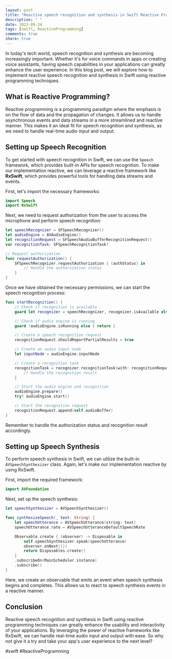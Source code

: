 ```yaml
---
layout: post
title: "Reactive speech recognition and synthesis in Swift Reactive Programming"
description: " "
date: 2023-09-24
tags: [swift, ReactiveProgramming]
comments: true
share: true
---
```


In today's tech world, speech recognition and synthesis are becoming increasingly important. Whether it's for voice commands in apps or creating voice assistants, having speech capabilities in your applications can greatly enhance the user experience. In this blog post, we will explore how to implement reactive speech recognition and synthesis in Swift using reactive programming techniques.

## What is Reactive Programming?

Reactive programming is a programming paradigm where the emphasis is on the flow of data and the propagation of changes. It allows us to handle asynchronous events and data streams in a more streamlined and reactive manner. This makes it an ideal fit for speech recognition and synthesis, as we need to handle real-time audio input and output.

## Setting up Speech Recognition

To get started with speech recognition in Swift, we can use the `Speech` framework, which provides built-in APIs for speech recognition. To make our implementation reactive, we can leverage a reactive framework like **RxSwift**, which provides powerful tools for handling data streams and events.

First, let's import the necessary frameworks:

```swift
import Speech
import RxSwift
```

Next, we need to request authorization from the user to access the microphone and perform speech recognition:

```swift
let speechRecognizer = SFSpeechRecognizer()
let audioEngine = AVAudioEngine()
let recognitionRequest = SFSpeechAudioBufferRecognitionRequest()
var recognitionTask: SFSpeechRecognitionTask?

// Request authorization
func requestAuthorization() {
    SFSpeechRecognizer.requestAuthorization { (authStatus) in
        // Handle the authorization status
    }
}
```

Once we have obtained the necessary permissions, we can start the speech recognition process:

```swift
func startRecognition() {
    // Check if recognition is available
    guard let recognizer = speechRecognizer, recognizer.isAvailable else { return }

    // Check if audio engine is running
    guard !audioEngine.isRunning else { return }

    // Create a speech recognition request
    recognitionRequest.shouldReportPartialResults = true

    // Create an audio input node
    let inputNode = audioEngine.inputNode

    // Create a recognition task
    recognitionTask = recognizer.recognitionTask(with: recognitionRequest) { (result, error) in
        // Handle the recognition result
    }

    // Start the audio engine and recognition
    audioEngine.prepare()
    try? audioEngine.start()

    // Start the recognition request
    recognitionRequest.append(self.audioBuffer)
}
```
Remember to handle the authorization status and recognition result accordingly.

## Setting up Speech Synthesis

To perform speech synthesis in Swift, we can utilize the built-in `AVSpeechSynthesizer` class. Again, let's make our implementation reactive by using RxSwift.

First, import the required framework:

```swift
import AVFoundation
```

Next, set up the speech synthesis:

```swift
let speechSynthesizer = AVSpeechSynthesizer()

func synthesizeSpeech(_ text: String) {
    let speechUtterance = AVSpeechUtterance(string: text)
    speechUtterance.rate = AVSpeechUtteranceDefaultSpeechRate

    Observable.create { (observer) -> Disposable in
        self.speechSynthesizer.speak(speechUtterance)
        observer.onNext(())
        return Disposables.create()
    }
    .subscribeOn(MainScheduler.instance)
    .subscribe()
}
```

Here, we create an observable that emits an event when speech synthesis begins and completes. This allows us to react to speech synthesis events in a reactive manner.

## Conclusion

Reactive speech recognition and synthesis in Swift using reactive programming techniques can greatly enhance the usability and interactivity of your applications. By leveraging the power of reactive frameworks like RxSwift, we can handle real-time audio input and output with ease. So why not give it a try and take your app's user experience to the next level?

#swift #ReactiveProgramming